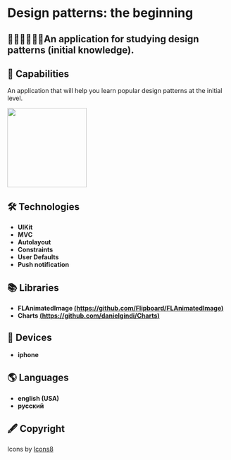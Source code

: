 # Design patterns: the beginning

## 👩🏻‍🎓👨🏾‍🎓An application for studying design patterns (initial knowledge). 

## 🚀 Capabilities
<p> An application that will help you learn popular design patterns at the initial level. </p>

<p>
 <img style="width: 180px;" src="https://github.com/NovikovaOlga/VideoEditor/blob/main/HW_2_13/screens/Demo1.gif">
 
 <p>

## 🛠️ Technologies
 - **UIKit**
 - **MVC** 
 - **Autolayout**
 - **Constraints**
 - **User Defaults**
 - **Push notification**

## 📚 Libraries
 - **FLAnimatedImage [(https://github.com/Flipboard/FLAnimatedImage)](https://github.com/Flipboard/FLAnimatedImage)**
 - **Charts [(https://github.com/danielgindi/Charts)](https://github.com/danielgindi/Charts)**

## 📱 Devices
 - **iphone**

## 🌎 Languages 
 - **english (USA)**
 - **русский** 

## 🖋️ Сopyright
 <td>Icons by <a href="https://icons8.ru">Icons8</a></td> 

